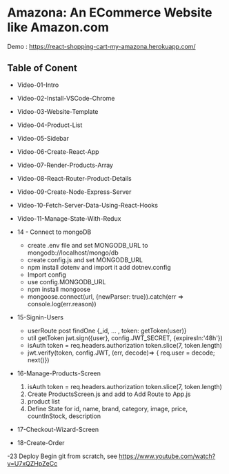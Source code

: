 # Amazona: An ECommerce Website like Amazon.com

Demo : https://react-shopping-cart-my-amazona.herokuapp.com/

## Table of Conent

- Video-01-Intro
- Video-02-Install-VSCode-Chrome
- Video-03-Website-Template
- Video-04-Product-List
- Video-05-Sidebar
- Video-06-Create-React-App
- Video-07-Render-Products-Array
- Video-08-React-Router-Product-Details
- Video-09-Create-Node-Express-Server
- Video-10-Fetch-Server-Data-Using-React-Hooks
- Video-11-Manage-State-With-Redux
- 14 - Connect to mongoDB
    - create .env file and set MONGODB_URL to mongodb://localhost/mongo/db
    - create config.js and set MONGODB_URL
    - npm install dotenv and import it add dotnev.config
    - Import config
    - use config.MONGODB_URL
    - npm install mongoose
    - mongoose.connect(url, {newParser: true}).catch(err => console.log(err.reason))

- 15-Signin-Users
  - userRoute post findOne {_id, ... , token: getToken(user)}
  - util getToken jwt.sign({user}, config.JWT_SECRET, {expiresIn:'48h'})
  - isAuth token = req.headers.authorization token.slice(7, token.length)
  - jwt.verify(token, config.JWT, (err, decode)=> { req.user = decode; next()})

- 16-Manage-Products-Screen
  1. isAuth token = req.headers.authorization token.slice(7, token.length)
  2. Create ProductsScreen.js and add to Add Route to App.js
  3. product list 
  4.  Define State for id, name, brand, category, image, price, countInStock, description

- 17-Checkout-Wizard-Screen
- 18-Create-Order 

-23 Deploy
  Begin git from scratch, see https://www.youtube.com/watch?v=U7xQZHpZeCc
